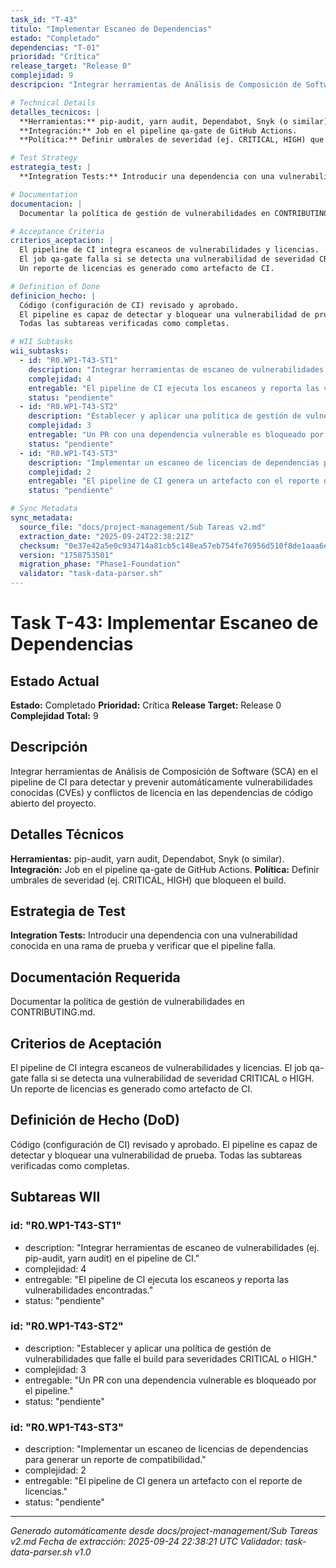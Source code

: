 ```yaml
---
task_id: "T-43"
titulo: "Implementar Escaneo de Dependencias"
estado: "Completado"
dependencias: "T-01"
prioridad: "Crítica"
release_target: "Release 0"
complejidad: 9
descripcion: "Integrar herramientas de Análisis de Composición de Software (SCA) en el pipeline de CI para detectar y prevenir automáticamente vulnerabilidades conocidas (CVEs) y conflictos de licencia en las dependencias de código abierto del proyecto."

# Technical Details
detalles_tecnicos: |
  **Herramientas:** pip-audit, yarn audit, Dependabot, Snyk (o similar).
  **Integración:** Job en el pipeline qa-gate de GitHub Actions.
  **Política:** Definir umbrales de severidad (ej. CRITICAL, HIGH) que bloqueen el build.

# Test Strategy
estrategia_test: |
  **Integration Tests:** Introducir una dependencia con una vulnerabilidad conocida en una rama de prueba y verificar que el pipeline falla.

# Documentation
documentacion: |
  Documentar la política de gestión de vulnerabilidades en CONTRIBUTING.md.

# Acceptance Criteria
criterios_aceptacion: |
  El pipeline de CI integra escaneos de vulnerabilidades y licencias.
  El job qa-gate falla si se detecta una vulnerabilidad de severidad CRITICAL o HIGH.
  Un reporte de licencias es generado como artefacto de CI.

# Definition of Done
definicion_hecho: |
  Código (configuración de CI) revisado y aprobado.
  El pipeline es capaz de detectar y bloquear una vulnerabilidad de prueba.
  Todas las subtareas verificadas como completas.

# WII Subtasks
wii_subtasks:
  - id: "R0.WP1-T43-ST1"
    description: "Integrar herramientas de escaneo de vulnerabilidades (ej. pip-audit, yarn audit) en el pipeline de CI."
    complejidad: 4
    entregable: "El pipeline de CI ejecuta los escaneos y reporta las vulnerabilidades encontradas."
    status: "pendiente"
  - id: "R0.WP1-T43-ST2"
    description: "Establecer y aplicar una política de gestión de vulnerabilidades que falle el build para severidades CRITICAL o HIGH."
    complejidad: 3
    entregable: "Un PR con una dependencia vulnerable es bloqueado por el pipeline."
    status: "pendiente"
  - id: "R0.WP1-T43-ST3"
    description: "Implementar un escaneo de licencias de dependencias para generar un reporte de compatibilidad."
    complejidad: 2
    entregable: "El pipeline de CI genera un artefacto con el reporte de licencias."
    status: "pendiente"

# Sync Metadata
sync_metadata:
  source_file: "docs/project-management/Sub Tareas v2.md"
  extraction_date: "2025-09-24T22:38:21Z"
  checksum: "0e37e42a5e0c934714a81cb5c148ea57eb754fe76956d510f8de1aaa6e9b65d7"
  version: "1758753501"
  migration_phase: "Phase1-Foundation"
  validator: "task-data-parser.sh"
---
```


# Task T-43: Implementar Escaneo de Dependencias

## Estado Actual
**Estado:** Completado
**Prioridad:** Crítica
**Release Target:** Release 0
**Complejidad Total:** 9

## Descripción
Integrar herramientas de Análisis de Composición de Software (SCA) en el pipeline de CI para detectar y prevenir automáticamente vulnerabilidades conocidas (CVEs) y conflictos de licencia en las dependencias de código abierto del proyecto.

## Detalles Técnicos
**Herramientas:** pip-audit, yarn audit, Dependabot, Snyk (o similar).
**Integración:** Job en el pipeline qa-gate de GitHub Actions.
**Política:** Definir umbrales de severidad (ej. CRITICAL, HIGH) que bloqueen el build.

## Estrategia de Test
**Integration Tests:** Introducir una dependencia con una vulnerabilidad conocida en una rama de prueba y verificar que el pipeline falla.

## Documentación Requerida
Documentar la política de gestión de vulnerabilidades en CONTRIBUTING.md.

## Criterios de Aceptación
El pipeline de CI integra escaneos de vulnerabilidades y licencias.
El job qa-gate falla si se detecta una vulnerabilidad de severidad CRITICAL o HIGH.
Un reporte de licencias es generado como artefacto de CI.

## Definición de Hecho (DoD)
Código (configuración de CI) revisado y aprobado.
El pipeline es capaz de detectar y bloquear una vulnerabilidad de prueba.
Todas las subtareas verificadas como completas.

## Subtareas WII
### id: "R0.WP1-T43-ST1"
- description: "Integrar herramientas de escaneo de vulnerabilidades (ej. pip-audit, yarn audit) en el pipeline de CI."
- complejidad: 4
- entregable: "El pipeline de CI ejecuta los escaneos y reporta las vulnerabilidades encontradas."
- status: "pendiente"
### id: "R0.WP1-T43-ST2"
- description: "Establecer y aplicar una política de gestión de vulnerabilidades que falle el build para severidades CRITICAL o HIGH."
- complejidad: 3
- entregable: "Un PR con una dependencia vulnerable es bloqueado por el pipeline."
- status: "pendiente"
### id: "R0.WP1-T43-ST3"
- description: "Implementar un escaneo de licencias de dependencias para generar un reporte de compatibilidad."
- complejidad: 2
- entregable: "El pipeline de CI genera un artefacto con el reporte de licencias."
- status: "pendiente"

---
*Generado automáticamente desde docs/project-management/Sub Tareas v2.md*
*Fecha de extracción: 2025-09-24 22:38:21 UTC*
*Validador: task-data-parser.sh v1.0*
